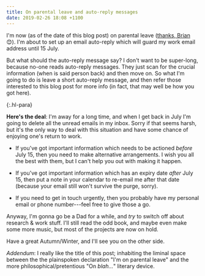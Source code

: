 ```yaml
---
title: On parental leave and auto-reply messages
date: 2019-02-26 18:08 +1100
---
```


I'm now (as of the date of this blog post) on parental leave ([thanks,
Brian](http://www.anu.edu.au/news/all-news/anu-announces-major-expansion-of-parental-leave)
😊). I'm about to set up an email auto-reply which will guard my work email
address until 15 July.

But what should the auto-reply message say? I don't want to be super-long,
because no-one reads auto-reply messages. They just scan for the crucial
information (when is said person back) and then move on. So what I'm going to do
is leave a short auto-reply message, and then refer those interested to this
blog post for more info (in fact, that may well be how you got here).

{:.hl-para}

**Here's the deal**: I'm away for a long time, and when I get back in July I'm going
to delete all the unread emails in my inbox. Sorry if that seems harsh, but it's
the only way to deal with this situation and have some chance of enjoying one's
return to work.

- If you've got important information which needs to be actioned *before* July
  15, then you need to make alternative arrangements. I wish you all the best
  with them, but I can't help you out with making it happen.

- If you've got important information which has an expiry date *after* July 15,
  then put a note in your calendar to re-email me after that date (because your
  email still won't survive the purge, sorry).

- If you need to get in touch urgently, then you probably have my personal email
  or phone number---feel free to give those a go.

Anyway, I'm gonna go be a Dad for a while, and *try* to switch off about
research & work stuff. I'll still read the odd book, and maybe even make some
more music, but most of the projects are now on hold.

Have a great Autumn/Winter, and I'll see you on the other side.

*Addendum*: I really like the title of this post; inhabiting the liminal space
between the the plainspoken declaration "I'm on parental leave" and the more
philosophical/pretentious "On *blah...*" literary device.
